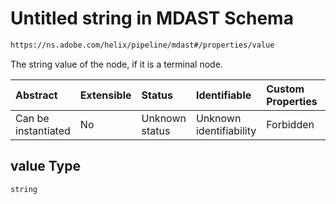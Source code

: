 # Untitled string in MDAST Schema

```txt
https://ns.adobe.com/helix/pipeline/mdast#/properties/value
```

The string value of the node, if it is a terminal node.

| Abstract            | Extensible | Status         | Identifiable            | Custom Properties | Additional Properties | Access Restrictions | Defined In                                                     |
| :------------------ | :--------- | :------------- | :---------------------- | :---------------- | :-------------------- | :------------------ | :------------------------------------------------------------- |
| Can be instantiated | No         | Unknown status | Unknown identifiability | Forbidden         | Allowed               | none                | [mdast.schema.json*](mdast.schema.json "open original schema") |

## value Type

`string`
